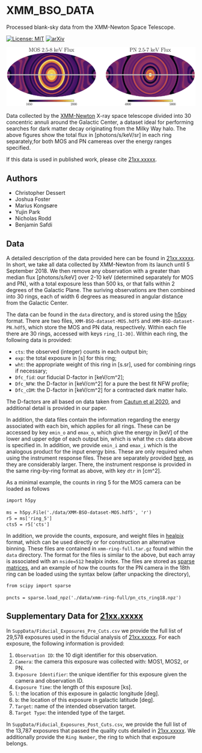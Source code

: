 # XMM_BSO_DATA
Processed blank-sky data from the XMM-Newton Space Telescope.

[![License: MIT](https://img.shields.io/badge/License-MIT-yellow.svg)](https://opensource.org/licenses/MIT)
[![arXiv](https://img.shields.io/badge/arXiv-21xx.xxxxx%20-green.svg)](https://arxiv.org/abs/21xx.xxxxx)

![RingFlux](/data/XMM-Ring-Flux.png "XMM Newton Flux divided into 30 rings for the MOS and PN Cameras")

Data collected by the [XMM-Newton](https://www.cosmos.esa.int/web/xmm-newton) X-ray space telescope divided into 30 concentric annuli around the Galactic Center, a dataset ideal for performing searches for dark matter decay originating from the Milky Way halo. The above figures show the total flux in [photons/s/keV/sr] in each ring separately,for both MOS and PN camereas over the energy ranges specified.

If this data is used in published work, please cite [21xx.xxxxx](https://arxiv.org/abs/21xx.xxxxx).

## Authors

- Christopher Dessert
- Joshua Foster
- Marius Kongsøre
- Yujin Park
- Nicholas Rodd
- Benjamin Safdi

## Data

A detailed description of the data provided here can be found in [21xx.xxxxx](https://arxiv.org/abs/21xx.xxxxx). In short, we take all data collected by XMM-Newton from its launch until 5 September 2018. We then remove any observation with a greater than median flux [photons/s/keV] over 2-10 keV (determined separately for MOS and PN), with a total exposure less than 500 ks, or that falls within 2 degrees of the Galactic Plane. The suriving observations are then combined into 30 rings, each of width 6 degrees as measured in angular distance from the Galactic Center.

The data can be found in the `data` directory, and is stored using the [h5py](https://www.h5py.org/) format. There are two files, `XMM-BSO-dataset-MOS.hdf5` and `XMM-BSO-dataset-PN.hdf5`, which store the MOS and PN data, respectively. Within each file there are 30 rings, accessed with keys `ring_[1-30]`. Within each ring, the following data is provided:
- `cts`: the observed (integer) counts in each output bin;
- `exp`: the total exposure in [s] for this ring;
- `wht`: the appropriate weight of this ring in [s.sr], used for combining rings if necessary;
- `Dfc_fid`: our fiducial D-factor in [keV/cm^2];
- `Dfc_NFW`: the D-factor in [keV/cm^2] for a pure the best fit NFW profile;
- `Dfc_cDM`: the D-factor in [keV/cm^2] for a contracted dark matter halo.

The D-factors are all based on data taken from [Cautun et al 2020](https://academic.oup.com/mnras/article-abstract/494/3/4291/5821286?redirectedFrom=fulltext), and additional detail is provided in our paper.

In addition, the data files contain the information regarding the energy associated with each bin, which applies for all rings. These can be accessed by key `emin_o` and `emax_o`, which give the energy in [keV] of the lower and upper edge of each output bin, which is what the `cts` data above is specified in. In addition, we provide `emin_i` and `emax_i` which is the analogous product for the input energy bins. These are only required when using the instrument response files. These are separately provided [here](https://zenodo.org/record/4498564#.YBrb3OhKj_U), as they are considerably larger. There, the instrument response is provided in the same ring-by-ring format as above, with key `dtr` in [cm^2].


As a minimal example, the counts in ring 5 for the MOS camera can be loaded as follows

```
import h5py

ms = h5py.File('./data/XMM-BSO-dataset-MOS.hdf5', 'r')
r5 = ms['ring_5']
cts5 = r5['cts']
```

In addition, we provide the counts, exposure, and weight files in [healpix](https://healpix.jpl.nasa.gov/) format, which can be used directly or for construction an alternative binning. These files are contained in `xmm-ring-full.tar.gz` found within the `data` directory. The format for the files is similar to the above, but each array is associated with an `nside=512` healpix index. The files are stored as [sparse matrices](https://docs.scipy.org/doc/scipy/reference/sparse.html), and an example of how the counts for the PN camera in the 18th ring can be loaded using the syntax below (after unpacking the directory),

```
from scipy import sparse

pncts = sparse.load_npz('./data/xmm-ring-full/pn_cts_ring18.npz')
```

## Supplementary Data for [21xx.xxxxx](https://arxiv.org/abs/21xx.xxxxx)

In `SuppData/Fiducial_Exposures_Pre_Cuts.csv` we provide the full list of 29,578 exposures used in the
fiducial analysis of [21xx.xxxxx](https://arxiv.org/abs/21xx.xxxxx). For each exposure, the following
information is
provided:

1. `Observation ID`: the 10 digit identifier for this observation.
2. `Camera`: the camera this exposure was collected with: MOS1, MOS2, or PN.
3. `Exposure Identifier`: the unique identifier for this exposure given the camera and observation ID.
4. `Exposure Time`: the length of this exposure [ks].
5. `l`: the location of this exposure in galactic longitude [deg].
6. `b`: the location of this exposure in galactic latitude [deg].
7. `Target`: name of the intended observation target.
8. `Target Type`: the intended type of the target.

In `SuppData/Fiducial_Exposures_Post_Cuts.csv`, we provide the full list of the 13,787 exposures that passed the 
quality cuts detailed in [21xx.xxxxx](https://arxiv.org/abs/21xx.xxxxx). We additionally 
provide the `Ring Number`, the ring to which that exposure belongs.

